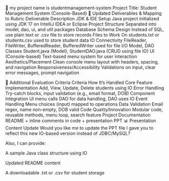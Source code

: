 🔧 my project name is  studentmanagement-system
Project Title: Student Management System (Console-Based)
📝 Updated Deliverables & Mapping to Rubric
Deliverable	Description
JDK & IDE Setup	Java project initialized using JDK 17 on IntelliJ IDEA or Eclipse
Project Structure	Separated into model, dao, ui, and util packages
Database Schema Design	Instead of SQL, use plain text or .csv file to store records
Files to Work On	students.txt or students.csv used to store student data
IO Connectivity	FileReader, FileWriter, BufferedReader, BufferedWriter used for file I/O
Model, DAO Classes	Student.java (Model), StudentDAO.java (CRUD using file IO)
UI (Console-based)	Text-based menu system for user interaction
Aesthetics/Placement	Clean console menu layout with headers, spacing, and navigation
Responsiveness/Accessibility	Validations on input, clear error messages, prompt navigation

🧠 Additional Evaluation Criteria
Criteria	How It’s Handled
Core Feature Implementation	Add, View, Update, Delete students using IO
Error Handling	Try-catch blocks, input validation (e.g., email format, DOB)
Component Integration	UI menu calls DAO for data handling, DAO uses IO
Event Handling	Menu choices (input) mapped to operations
Data Validation	Email regex, name non-empty, DOB valid
Code Quality/Innovation	Modular code, reusable methods, menu loop, search feature
Project Documentation	README + inline comments in code + presentation PPT
📊 Presentation Content Update
Would you like me to update the PPT file I gave you to reflect this new IO-based version instead of JDBC/MySQL?

Also, I can provide:

A sample Java class structure using IO

Updated README content

A downloadable .txt or .csv for student storage
